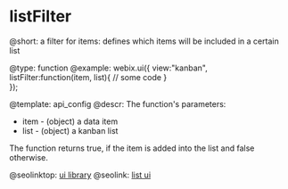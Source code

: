 listFilter
=============

@short:
	a filter for items: defines which items will be included in a certain list

@type: function
@example:
webix.ui({
    view:"kanban", 
    listFilter:function(item, list){
        // some code
    }    
});



@template:	api_config
@descr:
The function's parameters:

- item - (object) a data item
- list - (object) a kanban list 

The function returns true, if the item is added into the list and false otherwise.

@seolinktop: [ui library](https://webix.com)
@seolink: [list ui](https://webix.com/widget/list/)